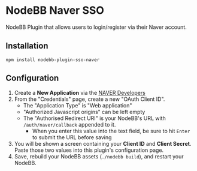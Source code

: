 # NodeBB Naver SSO

NodeBB Plugin that allows users to login/register via their Naver account.

## Installation

    npm install nodebb-plugin-sso-naver

## Configuration

1. Create a **New Application** via the [NAVER Developers](https://developers.naver.com/apps)
1. From the "Credentials" page, create a new "OAuth Client ID".
    * The "Application Type" is "Web application"
    * "Authorized Javascript origins" can be left empty
    * The "Authorised Redirect URI" is your NodeBB's URL with `/auth/naver/callback` appended to it.
        * When you enter this value into the text field, be sure to hit <code>Enter</code> to submit the URL before saving
1. You will be shown a screen containing your **Client ID** and **Client Secret**. Paste those two values into this plugin's configuration page.
1. Save, rebuild your NodeBB assets (<code>./nodebb build</code>), and restart your NodeBB.
